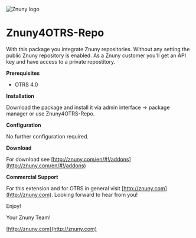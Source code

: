 ![Znuny logo](http://znuny.com/assets/images/logo_small.png)

Znuny4OTRS-Repo
=================
With this package you integrate Znuny repositories. Without any setting the public Znuny repository is enabled. As a Znuny customer you'll get an API key and have access to a private repostitory.

**Prerequisites**

- OTRS 4.0

**Installation**

Download the package and install it via admin interface -> package manager or use Znuny4OTRS-Repo.

**Configuration**

No further configuration required.

**Download**

For download see [http://znuny.com/en/#!/addons](http://znuny.com/en/#!/addons)

**Commercial Support**

For this extension and for OTRS in general visit [http://znuny.com](http://znuny.com). Looking forward to hear from you!

Enjoy!

 Your Znuny Team!

 [http://znuny.com](http://znuny.com)
